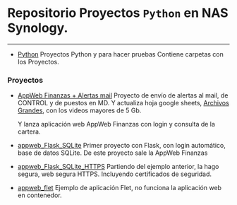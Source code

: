 # Repositorio Proyectos `Python` en NAS Synology.
---------------------------------------------------------------------------------


- [Python](https://github.com/javicuellar/docker/tree/master/Python)
    Proyectos Python y para hacer pruebas
    Contiene carpetas con los Proyectos.


### Proyectos

- [AppWeb Finanzas + Alertas mail](https://github.com/javicuellar/docker/tree/master/Python/AppWeb_alertas)
    Proyecto de envío de alertas al mail, de CONTROL y de puestos en MD.
    Y actualiza hoja google sheets, [Archivos Grandes](https://docs.google.com/spreadsheets/d/1ijGA37p8H1onYHNkCOv3Hp2xSxQKZaaSRcCexgLG0eU/edit?gid=0#gid=0), con los videos mayores de 5 Gb.

    Y lanza aplicación web AppWeb Finanzas con login y consulta de la cartera.


- [appweb_Flask_SQLite](https://github.com/javicuellar/docker/tree/master/Python/appweb_flask_SQLite)
    Primer proyecto con Flask, con login automático, base de datos SQLite.
    De este proyecto sale la AppWeb Finanzas


- [appweb_Flask_SQLite_HTTPS](https://github.com/javicuellar/docker/tree/master/Python/appweb_flask_SQLite_HTTPS)
    Partiendo del ejemplo anterior, la hago segura, web segura HTTPS. 
    Incluyendo certificados de seguridad.


- [appweb_flet](https://github.com/javicuellar/docker/tree/master/Python/appweb_flet)
    Ejemplo de aplicación Flet, no funciona la aplicación web en contenedor.
